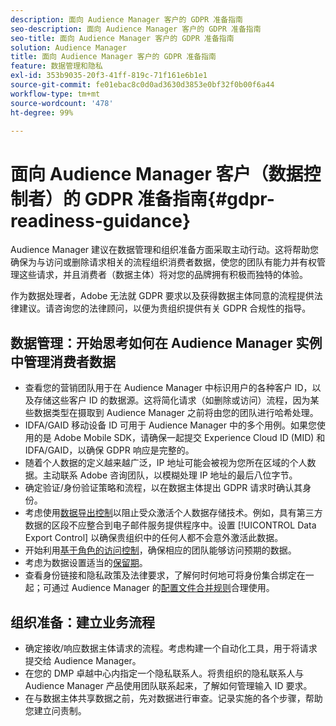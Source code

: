 ```yaml
---
description: 面向 Audience Manager 客户的 GDPR 准备指南
seo-description: 面向 Audience Manager 客户的 GDPR 准备指南
seo-title: 面向 Audience Manager 客户的 GDPR 准备指南
solution: Audience Manager
title: 面向 Audience Manager 客户的 GDPR 准备指南
feature: 数据管理和隐私
exl-id: 353b9035-20f3-41ff-819c-71f161e6b1e1
source-git-commit: fe01ebac8c0d0ad3630d3853e0bf32f0b00f6a44
workflow-type: tm+mt
source-wordcount: '478'
ht-degree: 99%

---
```


# 面向 Audience Manager 客户（数据控制者）的 GDPR 准备指南{#gdpr-readiness-guidance}

Audience Manager 建议在数据管理和组织准备方面采取主动行动。这将帮助您确保为与访问或删除请求相关的流程组织消费者数据，使您的团队有能力并有权管理这些请求，并且消费者（数据主体）将对您的品牌拥有积极而独特的体验。

作为数据处理者，Adobe 无法就 GDPR 要求以及获得数据主体同意的流程提供法律建议。请咨询您的法律顾问，以便为贵组织提供有关 GDPR 合规性的指导。

## 数据管理：开始思考如何在 Audience Manager 实例中管理消费者数据

* 查看您的营销团队用于在 Audience Manager 中标识用户的各种客户 ID，以及存储这些客户 ID 的数据源。这将简化请求（如删除或访问）流程，因为某些数据类型在摄取到 Audience Manager 之前将由您的团队进行哈希处理。
* IDFA/GAID 移动设备 ID 可用于 Audience Manager 中的多个用例。如果您使用的是 Adobe Mobile SDK，请确保一起提交 Experience Cloud ID (MID) 和 IDFA/GAID，以确保 GDPR 响应是完整的。
* 随着个人数据的定义越来越广泛，IP 地址可能会被视为您所在区域的个人数据。主动联系 Adobe 咨询团队，以模糊处理 IP 地址的最后八位字节。
* 确定验证/身份验证策略和流程，以在数据主体提出 GDPR 请求时确认其身份。
* 考虑使用[数据导出控制](../../features/data-export-controls.md)以阻止受众激活个人数据存储技术。例如，具有第三方数据的区段不应整合到电子邮件服务提供程序中。设置 [!UICONTROL Data Export Control] 以确保贵组织中的任何人都不会意外激活此数据。
* 开始利用[基于角色的访问控制](../../features/administration/administration-overview.md)，确保相应的团队能够访问预期的数据。
* 考虑为数据设置适当的[保留期](../../faq/faq-privacy.md#data-retention-faq)。
* 查看身份链接和隐私政策及法律要求，了解何时何地可将身份集合绑定在一起；可通过 Audience Manager 的[配置文件合并规则](../../features/profile-merge-rules/merge-rules-overview.md)合理使用。

## 组织准备：建立业务流程

* 确定接收/响应数据主体请求的流程。考虑构建一个自动化工具，用于将请求提交给 Audience Manager。
* 在您的 DMP 卓越中心内指定一个隐私联系人。将贵组织的隐私联系人与 Audience Manager 产品使用团队联系起来，了解如何管理输入 ID 要求。
* 在与数据主体共享数据之前，先对数据进行审查。记录实施的各个步骤，帮助您建立问责制。
